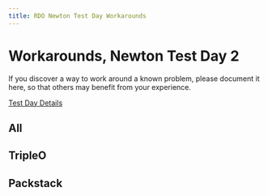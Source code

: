 ```yaml
---
title: RDO Newton Test Day Workarounds
---
```


# Workarounds, Newton Test Day 2

If you discover a way to work around a known problem, please document it
here, so that others may benefit from your experience.

[Test Day Details](/testday/newton/milestone2)

## All

## TripleO

## Packstack

